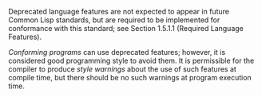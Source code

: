  



Deprecated language features are not expected to appear in future Common Lisp standards, but are required to be implemented for conformance with this standard; see Section 1.5.1.1 (Required Language Features). 



*Conforming programs* can use deprecated features; however, it is considered good programming style to avoid them. It is permissible for the compiler to produce *style warnings* about the use of such features at compile time, but there should be no such warnings at program execution time. 




